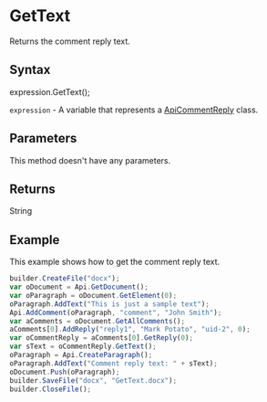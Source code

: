 # GetText

Returns the comment reply text.

## Syntax

expression.GetText();

`expression` - A variable that represents a [ApiCommentReply](../ApiCommentReply.md) class.

## Parameters

This method doesn't have any parameters.

## Returns

String

## Example

This example shows how to get the comment reply text.

```javascript
builder.CreateFile("docx");
var oDocument = Api.GetDocument();
var oParagraph = oDocument.GetElement(0);
oParagraph.AddText("This is just a sample text");
Api.AddComment(oParagraph, "comment", "John Smith");
var aComments = oDocument.GetAllComments();
aComments[0].AddReply("reply1", "Mark Potato", "uid-2", 0);
var oCommentReply = aComments[0].GetReply(0);
var sText = oCommentReply.GetText();
oParagraph = Api.CreateParagraph();
oParagraph.AddText("Comment reply text: " + sText);
oDocument.Push(oParagraph);
builder.SaveFile("docx", "GetText.docx");
builder.CloseFile();
```